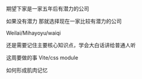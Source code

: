 期望下家是一家五年后有潜力的公司

如果没有潜力 那就选择现在一家比较有潜力的公司

Weilai/Mihayoyu/waiqi

还是需要记住主要核心知识点，学会大白话讲给普通人听

这周要做的事 Vite/css module

如何形成肌肉记忆
